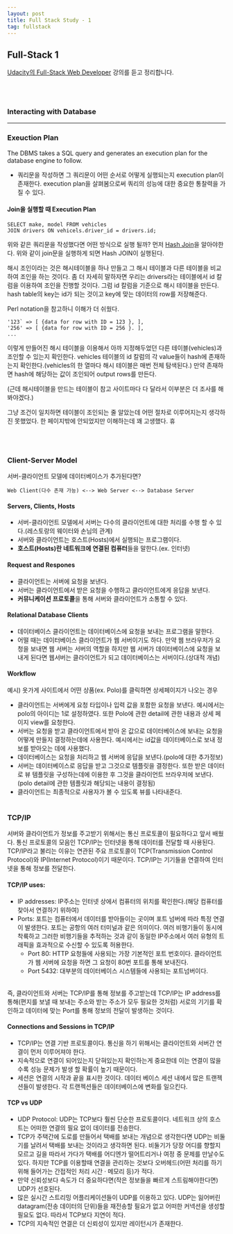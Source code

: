 ```yaml
---
layout: post
title: Full Stack Study - 1
tag: fullstack
---
```



## Full-Stack 1
[Udacity의 Full-Stack Web Developer](https://www.udacity.com/course/full-stack-web-developer-nanodegree--nd0044) 강의를 듣고 정리합니다.

<br><br>
### Interacting with Database
---

### Exeuction Plan
The DBMS takes a SQL query and generates an execution plan for the database engine to follow.<br>
- 쿼리문을 작성하면 그 쿼리문이 어떤 순서로 어떻게 실행되는지 execution plan이 존재한다. execution plan을 살펴봄으로써 쿼리의 성능에 대한 중요한 통찰력을 가질 수 있다.

#### Join을 실행할 때 Execution Plan
```
SELECT make, model FROM vehicles
JOIN drivers ON vehicels.driver_id = drivers.id;
```

위와 같은 쿼리문을 작성했다면 어떤 방식으로 실행 될까?
먼저 [Hash Join](https://www.depesz.com/2013/05/09/explaining-the-unexplainable-part-3/#hash-join)을 알아야한다.
위와 같이 join문을 실행하게 되면 Hash JOIN이 실행된다.

해시 조인이라는 것은 해시테이블을 하나 만들고 그 해시 테이블과 다른 테이블을 비교하여 조인을 하는 것이다.
좀 더 자세히 말하자면 우리는 drivers라는 테이블에서 id 칼럼을 이용하여 조인을 진행할 것이다.
그럼 id 칼럼을 기준으로 해시 테이블을 만든다. hash table의 key는 id가 되는 것이고 key에 맞는 데이터의 row를 저장해준다.

Perl notation을 참고하니 이해가 더 쉬웠다.
```
'123` => [ {data for row with ID = 123 }, ],
'256' => [ {data for row with ID = 256 }. ],
...
```

이렇게 만들어진 해시 테이블을 이용해서 아까 지정해두었던 다른 테이블(vehicles)과 조인할 수 있는지 확인한다.
vehicles 테이블의 id 칼럼의 각 value들이 hash에 존재하는지 확인한다.(vehicles의 한 열마다 해시 테이블은 매번 전체 탐색된다.)
만약 존재하면 hash에 해당하는 값이 조인되어 output rows를 만든다.

(근데 해시테이블을 만드는 테이블이 참고 사이트마다 다 달라서 이부분은 더 조사를 해봐야겠다.)

그냥 조건이 일치하면 테이블이 조인되는 줄 알았는데 어떤 절차로 이루어지는지 생각하진 못했었다. 한 페이지밖에 안되었지만 이해하는데 꽤 고생했다. 휴

<br><br>
### Client-Server Model
서버-클라이언트 모델에 데이터베이스가 추가된다면?
```
Web Client(다수 존재 가능) <--> Web Server <--> Database Server
```

#### Servers, Clients, Hosts
- 서버-클라이언트 모델에서 서버는 다수의 클라이언트에 대한 처리를 수행 할 수 있다.(레스토랑의 웨이터와 손님의 관계)
- 서버와 클라이언트는 호스트(Hosts)에서 실행되는 프로그램이다.
- **호스트(Hosts)란 네트워크에 연결된 컴퓨터**들을 말한다.(ex. 인터넷)

#### Request and Respones
- 클라이언트는 서버에 요청을 보낸다.
- 서버는 클라이언트에서 받은 요청을 수행하고 클라이언트에게 응답을 보낸다.
- **커뮤니케이션 프로토콜**을 통해 서버와 클라이언트가 소통할 수 있다.

#### Relational Database Clients
- 데이터베이스 클라이언트는 데이터베이스에 요청을 보내는 프로그램을 말한다.
- 어떨 때는 데이터베이스 클라이언트가 웹 서버이기도 하다. 만약 웹 브라우저가 요청을 보내면 웹 서버는 서버의 역할을 하지만 웹 서버가 데이터베이스에 요청을 보내게 된다면 웹서버는 클라이언트가 되고 데이터베이스는 서버이다.(상대적 개념)


#### Workflow
예시) 옷가게 사이트에서 어떤 상품(ex. Polo)를 클릭하면 상세페이지가 나오는 경우
- 클라이언트는 서버에게 요청 타입이나 입력 값을 포함한 요청을 보낸다. 예시에서는 polo의 아이디는 1로 설정하였다. 또한 Polo에 관한 detail에 관한 내용과 상세 페이지 view를 요청한다. 
- 서버는 요청을 받고 클라이언트에서 받아 온 값으로 데이터베이스에 보내는 요청을 어떻게 만들지 결정하는데에 사용한다. 예시에서는 id값을 데이터베이스로 보내 정보를 받아오는 데에 사용했다.
- 데이터베이스는 요청을 처리하고 웹 서버에 응답을 보낸다.(polo에 대한 추가정보)
- 서버는 데이터베이스로 응답을 받고 그것으로 템플릿을 결정한다. 또한 받은 데이터로 뷰 템플릿을 구성하는데에 이용한 후 그것을 클라이언트 브라우저에 보낸다.(polo detail에 관한 템플릿과 해당되는 내용이 결정됨)
- 클라이언트는 최종적으로 사용자가 볼 수 있도록 뷰를 나타내준다.
<br><br>

### TCP/IP
서버와 클라이언트가 정보를 주고받기 위해서는 통신 프로토콜이 필요하다고 앞서 배웠다. 통신 프로토콜의 모음인 TCP/IP는 인터넷을 통해 데이터를 전달할 때 사용된다. TCP/IP라고 불리는 이유는 연관된 주요 프로토콜이 TCP(Transmission Control Protocol)와 IP(Internet Protocol)이기 때문이다. TCP/IP는 기기들을 연결하여 인터넷을 통해 정보를 전달한다.

#### TCP/IP uses:
- IP addresses: IP주소는 인터넷 상에서 컴퓨터의 위치를 확인한다.(해당 컴퓨터를 찾아서 연결하기 위하여)
- Ports: 포트는 컴퓨터에서 데이터를 받아들이는 곳이며 포트 넘버에 따라 특정 연결이 발생한다. 포트는 공항의 여러 터미널과 같은 의미이다. 여러 비행기들이 동시에 착륙하고 그러한 비행기들을 추적하는 것과 같이 동일한 IP주소에서 여러 유형의 트래픽을 효과적으로 수신할 수 있도록 허용한다.
  - Port 80: HTTP 요청들에 사용되는 가장 기본적인 포트 번호이다. 클라이언트가 웹 서버에 요청을 하면 그 요청이 80번 포트를 통해 보내진다.
  - Port 5432: 대부분의 데이터베이스 시스템들에 사용되는 포트넘버이다.

<br>
즉, 클라이언트와 서버는 TCP/IP를 통해 정보를 주고받는데 TCP/IP는 IP address를 통해(편지를 보낼 때 보내는 주소와 받는 주소가 모두 필요한 것처럼) 서로의 기기를 확인하고 데이터에 맞는 Port를 통해 정보의 전달이 발생하는 것이다.

#### Connections and Sessions in TCP/IP
- TCP/IP는 연결 기반 프로토콜이다. 통신을 하기 위해서는 클라이언트와 서버간 연결이 먼저 이루어져야 한다.
- 지속적으로 연결이 되어있는지 닫혀있는지 확인하는게 중요한데 이는 연결이 많을 수록 성능 문제가 발생 할 확률이 높기 때문이다.
- 세션은 연결의 시작과 끝을 표시한 것이다. 데이터 베이스 세션 내에서 많은 트랜젝션들이 발생한다. 각 트랜젝션들은 데이터베이스에 변화를 일으킨다.

#### TCP vs UDP
- UDP Protocol: UDP는 TCP보다 훨씬 단순한 프로토콜이다. 네트워크 상의 호스트는 어떠한 연결의 필요 없이 데이터를 전송한다.
- TCP가 주택간에 도로를 만들어서 택배를 보내는 개념으로 생각한다면 UDP는 비둘기를 날려서 택배를 보내는 것이라고 생각하면 된다. 비둘기가 당장 어디를 향할지 모르고 길을 따라서 가다가 택배를 어디엔가 떨어트리거나 여정 중 문제를 만날수도 있다. 하지만 TCP를 이용할때 연결을 관리하는 것보다 오버헤드(어떤 처리를 하기 위해 들어가는 간접적인 처리 시간 · 메모리 등)가 적다.
- 만약 신뢰성보다 속도가 더 중요하다면(작은 정보들을 빠르게 스트림해야한다면) UDP가 선호된다.
- 많은 실시간 스트리밍 어플리케이션들이 UDP를 이용하고 있다. UDP는 잃어버린 datagram(전송 데이터의 단위)들을 재전송할 필요가 없고 어떠한 커넥션을 생성할 필요도 없다. 따라서 TCP보다 지연이 적다. 
- TCP의 지속적인 연결은 더 신뢰성이 있지만 레이턴시가 존재한다.
